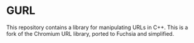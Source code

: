 GURL
====

This repository contains a library for manipulating URLs in C++.
This is a fork of the Chromium URL library, ported to Fuchsia and simplified.

